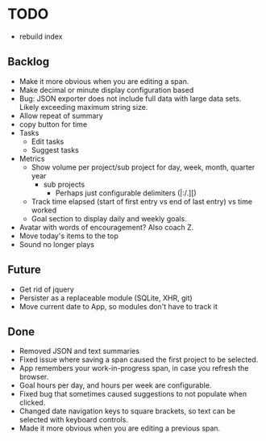 # TODO

* rebuild index

## Backlog

* Make it more obvious when you are editing a span.
* Make decimal or minute display configuration based
* Bug: JSON exporter does not include full data with large data sets.  Likely exceeding maximum string size.
* Allow repeat of summary
* copy button for time
* Tasks
  * Edit tasks
  * Suggest tasks
* Metrics
  * Show volume per project/sub project for day, week, month, quarter year
    * sub projects
      * Perhaps just configurable delimiters (|:/.][)
  * Track time elapsed (start of first entry vs end of last entry) vs time worked
  * Goal section to display daily and weekly goals.
* Avatar with words of encouragement?  Also coach Z.
* Move today's items to the top
* Sound no longer plays

## Future

* Get rid of jquery
* Persister as a replaceable module (SQLite, XHR, git)
* Move current date to App, so modules don't have to track it

## Done

* Removed JSON and text summaries
* Fixed issue where saving a span caused the first project to be selected.
* App remembers your work-in-progress span, in case you refresh the browser.
* Goal hours per day, and hours per week are configurable.
* Fixed bug that sometimes caused suggestions to not populate when clicked.
* Changed date navigation keys to square brackets, so text can be selected with keyboard controls.
* Made it more obvious when you are editing a previous span.